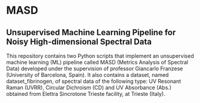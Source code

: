 # MASD
##  Unsupervised Machine Learning Pipeline for Noisy High-dimensional Spectral Data
This repository contains two Python scripts that implement an unsupervised machine learning (ML) pipeline called MASD (Metrics Analysis of Spectral Data) developed under the supervision of professor Giancarlo Franzese (University of Barcelona, Spain). It also contains a dataset, named dataset_fibrinogen, of spectral data of the following type: UV Resonant Raman (UVRR), Circular Dichroism (CD) and UV Absorbance (Abs.) obtained from  Elettra Sincrotone Trieste facility, at Trieste (Italy).
